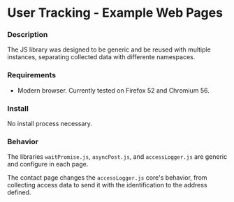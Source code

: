 # User Tracking - Example Web Pages


### Description
The JS library was designed to be generic and be reused with multiple instances, separating
collected data with differente namespaces.


### Requirements
* Modern browser. Currently tested on Firefox 52 and Chromium 56.


### Install
No install process necessary.


### Behavior
The libraries `waitPromise.js`, `asyncPost.js`, and `accessLogger.js` are generic and configure in
each page.

The contact page changes the `accessLogger.js` core's behavior, from collecting access data to
send it with the identification to the address defined.
